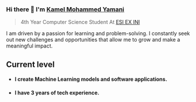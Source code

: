 ### Hi there 👋 I'm [Kamel Mohammed Yamani](https://www.linkedin.com/in/kamel-yamani/)
> 4th Year Computer Science Student At [ESI EX INI](https://www.esi.dz/) 

 I am driven by a passion for learning and problem-solving. I constantly seek out new challenges and opportunities that allow me to grow and make a meaningful impact.
 
## Current level

- <h4> I create Machine Learning models and software applications.</h4>
- <h4> I have 3 years of tech experience.</h4>
